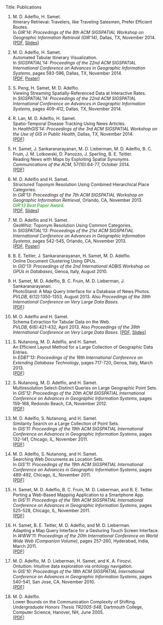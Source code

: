 Title: Publications

<div class="pubs" markdown="1">

1. M. D. Adelfio, H. Samet.  
   Itinerary Retrieval: Travelers, like Traveling Salesmen, Prefer Efficient
   Routes.  
   In *GIR'14: Proceedings of the 8th ACM SIGSPATIAL Workshop on Geographic
   Information Retrieval (GIR'14)*, Dallas, TX, November 2014.  
   [[PDF][16], [Slides][16s]]

1. M. D. Adelfio, H. Samet.  
   Automated Tabular Itinerary Visualization.  
   In *SIGSPATIAL'14: Proceedings of the 22nd ACM SIGSPATIAL International
   Conference on Advances in Geographic Information Systems*, pages 593-596,
   Dallas, TX, November 2014.  
   [[PDF][15], [Poster][15p]]

1. S. Peng, H. Samet, M. D. Adelfio.  
   Viewing Streaming Spatially-Referenced Data at Interactive Rates.  
   In *SIGSPATIAL'14: Proceedings of the 22nd ACM SIGSPATIAL International
   Conference on Advances in Geographic Information Systems*, pages 409-412,
   Dallas, TX, November 2014.

1. R. Lan, M. D. Adelfio, H. Samet.  
   Spatio-Temporal Disease Tracking Using News Articles.  
   In *HealthGIS'14: Proceedings of the 3rd ACM SIGSPATIAL Workshop on the Use
   of GIS in Public Health*, Dallas, TX, November 2014.  
   [[PDF][13]]

1. H. Samet, J. Sankaranarayanan, M. D. Lieberman, M. D. Adelfio, B. C. Fruin,
   J. M. Lotkowski, D. Panozzo, J. Sperling, B. E. Teitler.  
   Reading News with Maps by Exploiting Spatial Synonyms.  
   *Communications of the ACM*, 57(10):64-77, October 2014.  
   [[PDF][12]]

1. M. D. Adelfio and H. Samet.  
   Structured Toponym Resolution Using Combined Hierarchical Place Categories.  
   In *GIR'13: Proceedings of the 7th ACM SIGSPATIAL Workshop on Geographic
   Information Retrieval*, Orlando, CA, November 2013.  
   <span style="font-style:italic; color:#090;">GIR'13 Best Paper Award</span>.  
   [[PDF][11], [Slides][11s]]

1. M. D. Adelfio and H. Samet.  
   GeoWhiz: Toponym Resolution Using Common Categories.  
   In *SIGSPATIAL'13: Proceedings of the 21st ACM SIGSPATIAL International
   Conference on Advances in Geographic Information Systems*, pages 542-545,
   Orlando, CA, November 2013.  
   [[PDF][10], [Poster][10p]]

1. B. E. Teitler, J. Sankaranarayanan, H. Samet, M. D. Adelfio.  
   Online Document Clustering Using GPUs.  
   In *GID'13: Proceedings of the 2nd International ADBIS Workshop on GPUs in
   Databases*, Genoa, Italy, August 2010.  

1. H. Samet, M. D. Adelfio, B. C. Fruin, M. D. Lieberman, J. Sankaranarayanan.  
   PhotoStand: A Map Query Interface for a Database of News Photos.  
   *PVLDB*, 6(12):1350-1353, August 2013.  Also *Proceedings of the 39th
   International Conference on Very Large Data Bases*.  
   [[PDF][a1]]

1. M. D. Adelfio and H. Samet.  
   Schema Extraction for Tabular Data on the Web.  
   *PVLDB*, 6(6):421-432, April 2013.  Also *Proceedings of the 39th
   International Conference on Very Large Data Bases*.
   [[PDF][9], [Slides][9s]]

1. S. Nutanong, M. D. Adelfio, and H. Samet.  
   An Efficient Layout Method for a Large Collection of Geographic Data Entries.  
   In *EDBT'13: Proceedings of the 16th International Conference on Extending
   Database Technology*, pages 717-720, Genoa, Italy, March 2013.  
   [[PDF][8]]

1. S. Nutanong, M. D. Adelfio, and H. Samet.  
   Multiresolution Select-Distinct Queries on Large Geographic Point Sets.  
   In *GIS'12: Proceedings of the 20th ACM SIGSPATIAL International Conference
   on Advances in Geographic Information Systems*, pages 159-168, Redondo
   Beach, CA, November 2012.  
   [[PDF][7]]

1. M. D. Adelfio, S. Nutanong, and H. Samet.  
   Similarity Search on a Large Collection of Point Sets.  
   In *GIS'11: Proceedings of the 19th ACM SIGSPATIAL International Conference
   on Advances in Geographic Information Systems*, pages 132-141, Chicago, IL,
   November 2011.  
   [[PDF][6]]

1. M. D. Adelfio, S. Nutanong, and H. Samet.  
   Searching Web Documents as Location Sets.  
   In *GIS'11: Proceedings of the 19th ACM SIGSPATIAL International Conference
   on Advances in Geographic Information Systems*, pages 489-492, Chicago, IL,
   November 2011.  
   [[PDF][5]]

1. H. Samet, M. D. Adelfio, B. C. Fruin, M. D. Lieberman, and B. E. Teitler.  
   Porting a Web-Based Mapping Application to a Smartphone App.  
   In *GIS'11: Proceedings of the 19th ACM SIGSPATIAL International Conference on
   Advances in Geographic Information Systems*, pages 525-528, Chicago, IL,
   November 2011.  
   [[PDF][4]]

1. H. Samet, B. E. Teitler, M. D. Adelfio, and M. D. Lieberman.  
   Adapting a Map Query Interface for a Gesturing Touch Screen Interface.  
   In *WWW'11: Proceedings of the 20th International Conference on World Wide
   Web (Companion Volume)*, pages 257-260, Hyderabad, India, March 2011.  
   [[PDF][3]]

1. M. D. Adelfio, M. D. Lieberman, H. Samet, and K. A. Firozvi.  
   Ontuition: Intuitive data exploration via ontology navigation.  
   In *GIS'10: Proceedings of the 18th ACM SIGSPATIAL International Conference
   on Advances in Geographic Information Systems*, pages 540-541, San Jose, CA,
   November 2010.  
   [[PDF][2]]

1. M. D. Adelfio.  
   Lower Bounds on the Communication Complexity of Shifting.  
   *Undergraduate Honors Thesis TR2005-548*, Dartmouth College, Computer Science, Hanover, NH, June 2005.  
   [[PDF][1]]

</div>

[16s]: |filename|/papers/gir14-itineraries-slides.pdf
[16]: |filename|/papers/gir14-itineraries.pdf
[15p]: |filename|/papers/sigspatial14-itinerary-layout-poster.pdf
[15]: |filename|/papers/sigspatial14-itinerary-layout.pdf

[13]: |filename|/papers/healthgis14-disease-tracking.pdf
[12]: http://www.cs.umd.edu/~hjs/pubs/cacm-newsstand.pdf
[11s]: |filename|/papers/slides-gir13-table-toponyms.pdf
[11]: |filename|/papers/gir13-table-toponyms.pdf
[10p]: |filename|/papers/poster-sigspatial13-geowhiz.pdf
[10]: |filename|/papers/sigspatial13-geowhiz.pdf
[a1]: |filename|/papers/vldb13-photostand.pdf
[9s]: |filename|/papers/slides-vldb13-tables.pdf
[9]: |filename|/papers/vldb13-tables.pdf
[8]: |filename|/papers/edbt13-layout.pdf
[7]: |filename|/papers/acmgis12-distinctiveness.pdf
[6]: |filename|/papers/acmgis11-haus-search.pdf
[5]: |filename|/papers/acmgis11-geoxls-demo.pdf
[4]: |filename|/papers/acmgis11-newsstand-app.pdf
[3]: |filename|/papers/www11-newsstand-mobile.pdf
[2]: |filename|/papers/acmgis10-ontuition.pdf
[1]: http://www.cs.dartmouth.edu/reports/TR2005-548.pdf

[7A]: http://dl.acm.org/authorize?6885984
[6A]: http://dl.acm.org/authorize?6536380
[5A]: http://dl.acm.org/authorize?6536347
[4A]: http://dl.acm.org/authorize?6536363
[3A]: http://dl.acm.org/authorize?494337
[2A]: http://dl.acm.org/authorize?316356

